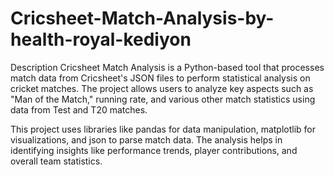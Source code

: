 # Cricsheet-Match-Analysis-by-health-royal-kediyon
Description
Cricsheet Match Analysis is a Python-based tool that processes match data from Cricsheet's JSON files to perform statistical analysis on cricket matches. The project allows users to analyze key aspects such as "Man of the Match," running rate, and various other match statistics using data from Test and T20 matches.

This project uses libraries like pandas for data manipulation, matplotlib for visualizations, and json to parse match data. The analysis helps in identifying insights like performance trends, player contributions, and overall team statistics.
